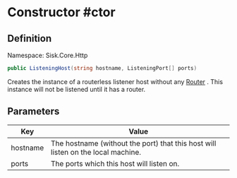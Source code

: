 # Constructor #ctor

## Definition
Namespace: Sisk.Core.Http

```csharp
public ListeningHost(string hostname, ListeningPort[] ports)
```

Creates the instance of a routerless listener host without any [Router](/spec/Sisk/Core/Routing/Router) . This instance will not be listened until it has a router.

## Parameters

| Key | Value |
| --- | --- |
| hostname | The hostname (without the port) that this host will listen on the local machine. | 
| ports | The ports which this host will listen on. | 

